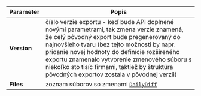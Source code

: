 | Parameter | Popis |
| ----------- | ----------- |
| **Version**| číslo verzie exportu - keď bude API doplnené novými parametrami, tak zmena verzie znamená, že celý pôvodný export bude pregenerovaný do najnovšieho tvaru (bez tejto možnosti by napr. pridanie novej hodnoty do definície rozšíreného exportu znamenalo vytvorenie zmenového súboru s niekoľko sto tisíc firmami, taktiež by štruktúra pôvodných exportov zostala v pôvodnej verzii) |
| **Files**| zoznam súborov so zmenami [`DailyDiff`](#DailyDiff) |
